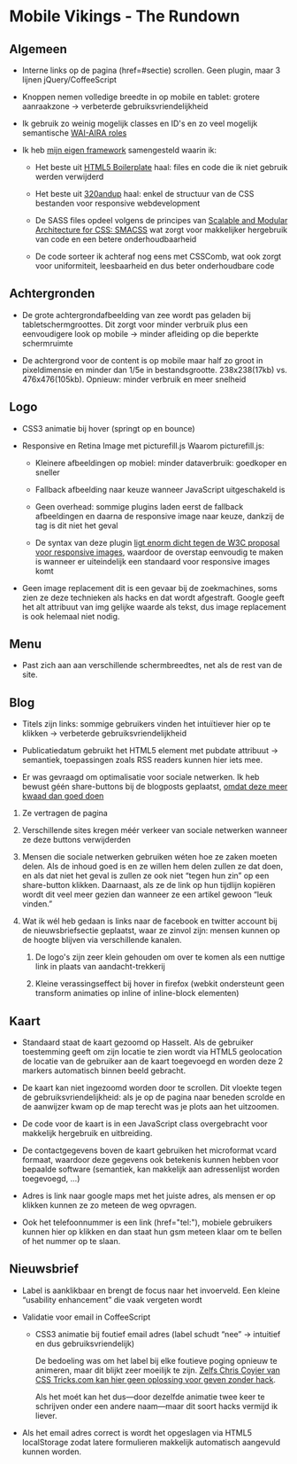 Mobile Vikings - The Rundown
============================

Algemeen
--------
- Interne links op de pagina (href=#sectie) scrollen. Geen plugin, maar 3 lijnen jQuery/CoffeeScript

- Knoppen nemen volledige breedte in op mobile en tablet: grotere aanraakzone -> verbeterde gebruiksvriendelijkheid

- Ik gebruik zo weinig mogelijk classes en ID's en zo veel mogelijk semantische [WAI-AIRA roles](http://www.alistapart.com/articles/waiaria)

- Ik heb [mijn eigen framework](https://github.com/KennyBrijs/Baloo-Boilerplate) samengesteld waarin ik:

	- Het beste uit [HTML5 Boilerplate](http://html5boilerplate.com/) haal: files en code die ik niet gebruik werden verwijderd

	- Het beste uit [320andup](http://stuffandnonsense.co.uk/projects/320andup/) haal: enkel de structuur van de CSS bestanden voor responsive webdevelopment

	- De SASS files opdeel volgens de principes van [Scalable and Modular Architecture for CSS: SMACSS](http://smacss.com/) wat zorgt voor makkelijker hergebruik van code en een betere onderhoudbaarheid

	- De code sorteer ik achteraf nog eens met CSSComb, wat ook zorgt voor uniformiteit, leesbaarheid en dus beter onderhoudbare code
	


Achtergronden
-------------
- De grote achtergrondafbeelding van zee wordt pas geladen bij tabletschermgroottes. Dit zorgt voor minder verbruik plus een eenvoudigere look op mobile -> minder afleiding op die beperkte schermruimte

- De achtergrond voor de content is op mobile maar half zo groot in pixeldimensie en minder dan 1/5e in bestandsgrootte. 238x238(17kb) vs. 476x476(105kb). Opnieuw: minder verbruik en meer snelheid



Logo
----
- CSS3 animatie bij hover (springt op en bounce)

- Responsive en Retina Image met picturefill.js
  Waarom picturefill.js:

	- Kleinere afbeeldingen op mobiel: minder dataverbruik: goedkoper en sneller

	- Fallback afbeelding naar keuze wanneer JavaScript uitgeschakeld is <noscript>

	- Geen overhead: sommige plugins laden eerst de fallback afbeeldingen en daarna de responsive image naar keuze, dankzij de <noscript> tag is dit niet het geval

	- De syntax van deze plugin [ligt enorm dicht tegen de W3C proposal voor responsive images](https://twitter.com/kennybrijs/status/245615652080066561), waardoor de overstap eenvoudig te maken is wanneer er uiteindelijk een standaard voor responsive images komt

- Geen image replacement dit is een gevaar bij de zoekmachines, soms zien ze deze technieken als hacks en dat wordt afgestraft. Google geeft het alt attribuut van img gelijke waarde als tekst, dus image replacement is ook helemaal niet nodig.



Menu
----
- Past zich aan aan verschillende schermbreedtes, net als de rest van de site.



Blog
----
- Titels zijn links: sommige gebruikers vinden het intuïtiever hier op te klikken -> verbeterde gebruiksvriendelijkheid

- Publicatiedatum gebruikt het HTML5 <time> element met pubdate attribuut -> semantiek, toepassingen zoals RSS readers kunnen hier iets mee.

- Er was gevraagd om optimalisatie voor sociale netwerken. Ik heb bewust géén share-buttons bij de blogposts geplaatst, [omdat deze meer kwaad dan goed doen](http://informationarchitects.net/blog/sweep-the-sleaze/)

1. Ze vertragen de pagina

2. Verschillende sites kregen méér verkeer van sociale netwerken wanneer ze deze buttons verwijderden

3. Mensen die sociale netwerken gebruiken wéten hoe ze zaken moeten delen. Als de inhoud goed is en ze willen hem delen zullen ze dat doen, en als dat niet het geval is zullen ze ook niet “tegen hun zin” op een share-button klikken. Daarnaast, als ze de link op hun tijdlijn kopiëren wordt dit veel meer gezien dan wanneer ze een artikel gewoon “leuk vinden.”

4. Wat ik wél heb gedaan is links naar de facebook en twitter account bij de nieuwsbriefsectie geplaatst, waar ze zinvol zijn: mensen kunnen op de hoogte blijven via verschillende kanalen.

	1. De logo's zijn zeer klein gehouden om over te komen als een nuttige link in plaats van aandacht-trekkerij

	2. Kleine verassingseffect bij hover in firefox (webkit ondersteunt geen transform animaties op inline of inline-block elementen)



Kaart
-----
- Standaard staat de kaart gezoomd op Hasselt. Als de gebruiker toestemming geeft om zijn locatie te zien wordt via HTML5 geolocation de locatie van de gebruiker aan de kaart toegevoegd en worden deze 2 markers automatisch binnen beeld gebracht.

- De kaart kan niet ingezoomd worden door te scrollen. Dit vloekte tegen de gebruiksvriendelijkheid: als je op de pagina naar beneden scrolde en de aanwijzer kwam op de map terecht was je plots aan het uitzoomen.

- De code voor de kaart is in een JavaScript class overgebracht voor makkelijk hergebruik en uitbreiding.

- De contactgegevens boven de kaart gebruiken het microformat vcard formaat, waardoor deze gegevens ook betekenis kunnen hebben voor bepaalde software (semantiek, kan makkelijk aan adressenlijst worden toegevoegd, &hellip;)

- Adres is link naar google maps met het juiste adres, als mensen er op klikken kunnen ze zo meteen de weg opvragen.

- Ook het telefoonnummer is een link (href="tel:"), mobiele gebruikers kunnen hier op klikken en dan staat hun gsm meteen klaar om te bellen of het nummer op te slaan.



Nieuwsbrief
-----------
- Label is aanklikbaar en brengt de focus naar het invoerveld. Een kleine “usability enhancement” die vaak vergeten wordt

- Validatie voor email in CoffeeScript

	- CSS3 animatie bij foutief email adres (label schudt “nee” -> intuitief en dus gebruiksvriendelijk)

		De bedoeling was om het label bij elke foutieve poging opnieuw te animeren, maar dit blijkt zeer moeilijk te zijn. [Zelfs Chris Coyier van CSS Tricks.com kan hier geen oplossing voor geven zonder hack](http://css-tricks.com/restart-css-animation/).

		Als het moét kan het dus—door dezelfde animatie twee keer te schrijven onder een andere naam—maar dit soort hacks vermijd ik liever.

- Als het email adres correct is wordt het opgeslagen via HTML5 localStorage zodat latere formulieren makkelijk automatisch aangevuld kunnen worden.